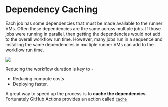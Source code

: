 # Dependency Caching

Each job has some dependencies that must be made available to the runner VMs. Often these dependencies are the same across multiple jobs. If those jobs were running in parallel, then getting the dependencies would not add to the overall workflow run time. However, many jobs run in a sequence and installing the same dependencies in multiple runner VMs can add to the workflow run time.

![](img/caching-dependencies.png)

Reducing the workflow duration is key to - 

  - Reducing compute costs
  - Deploying faster.

A great way to speed up the process is to **cache the dependencies**. Fortunately GitHub Actions provides an action called [`cache`](github.com/actions/cache)